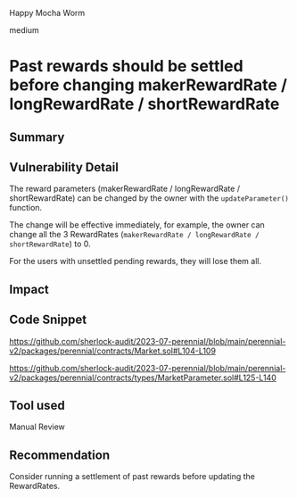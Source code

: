 Happy Mocha Worm

medium

# Past rewards should be settled before changing makerRewardRate / longRewardRate / shortRewardRate
## Summary

## Vulnerability Detail

The reward parameters (makerRewardRate / longRewardRate / shortRewardRate) can be changed by the owner with the `updateParameter()` function.

The change will be effective immediately, for example, the owner can change all the 3 RewardRates (`makerRewardRate / longRewardRate / shortRewardRate`) to 0.

For the users with unsettled pending rewards, they will lose them all.

## Impact

## Code Snippet

https://github.com/sherlock-audit/2023-07-perennial/blob/main/perennial-v2/packages/perennial/contracts/Market.sol#L104-L109

https://github.com/sherlock-audit/2023-07-perennial/blob/main/perennial-v2/packages/perennial/contracts/types/MarketParameter.sol#L125-L140

## Tool used

Manual Review

## Recommendation

Consider running a settlement of past rewards before updating the RewardRates.